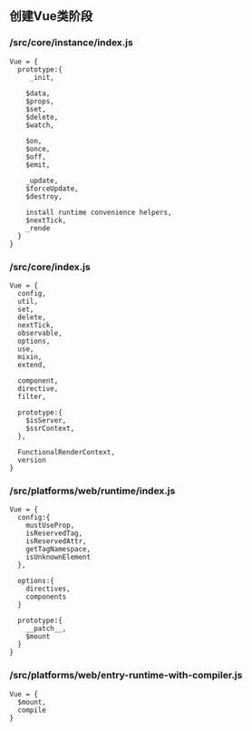 ## 创建Vue类阶段

### /src/core/instance/index.js
```
Vue = {
  prototype:{
     _init,

    $data,
    $props,
    $set,
    $delete,
    $watch,

    $on,
    $once,
    $off,
    $emit,

    _update,
    $forceUpdate,
    $destroy,

    install runtime convenience helpers,
    $nextTick,
    _rende
  }
}
```

### /src/core/index.js
```
Vue = {
  config,
  util,
  set,
  delete,
  nextTick,
  observable,
  options,
  use,
  mixin,
  extend,

  component,
  directive,
  filter,

  prototype:{
    $isServer,
    $ssrContext,
  },

  FunctionalRenderContext,
  version
}
```
### /src/platforms/web/runtime/index.js
```
Vue = {
  config:{
    mustUseProp,
    isReservedTag,
    isReservedAttr,
    getTagNamespace,
    isUnknownElement
  },

  options:{
    directives,
    components
  }

  prototype:{
    __patch__,
    $mount
  }
}
```

### /src/platforms/web/entry-runtime-with-compiler.js
```
Vue = {
  $mount,
  compile
}
```